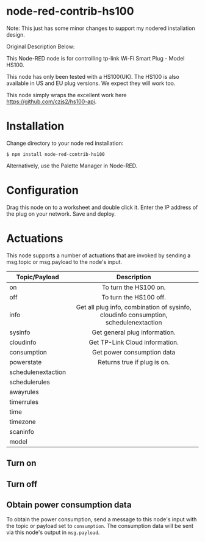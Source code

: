 # node-red-contrib-hs100

Note: This just has some minor changes to support my nodered installation design.

Original Description Below:


This Node-RED node is for controlling tp-link Wi-Fi Smart Plug - Model HS100.

This node has only been tested with a HS100(UK). The HS100 is also available in US and EU plug
versions. We expect they will work too.

This node simply wraps the excellent work here https://github.com/czjs2/hs100-api.

# Installation

Change directory to your node red installation:

    $ npm install node-red-contrib-hs100

Alternatively, use the Palette Manager in Node-RED.

# Configuration

Drag this node on to a worksheet and double click it. Enter the IP address of the plug on your
network. Save and deploy.

# Actuations

This node supports a number of actuations that are invoked by sending a msg.topic or msg.payload
to the node's input.

| Topic/Payload      |                                     Description                                      |
| ------------------ | :----------------------------------------------------------------------------------: |
| on                 |                                To turn the HS100 on.                                 |
| off                |                                To turn the HS100 off.                                |
| info               | Get all plug info, combination of sysinfo, cloudinfo consumption, schedulenextaction |
| sysinfo            |                            Get general plug information.                             |
| cloudinfo          |                            Get TP-Link Cloud information.                            |
| consumption        |                              Get power consumption data                              |
| powerstate         |                             Returns true if plug is on.                              |
| schedulenextaction |                                                                                      |
| schedulerules      |                                                                                      |
| awayrules          |                                                                                      |
| timerrules         |                                                                                      |
| time               |                                                                                      |
| timezone           |                                                                                      |
| scaninfo           |                                                                                      |
| model              |                                                                                      |

## Turn on

## Turn off

## Obtain power consumption data

To obtain the power consumption, send a message to this node's input with the topic or payload
set to `consumption`. The consumption data will be sent via this node's output in `msg.payload`.
